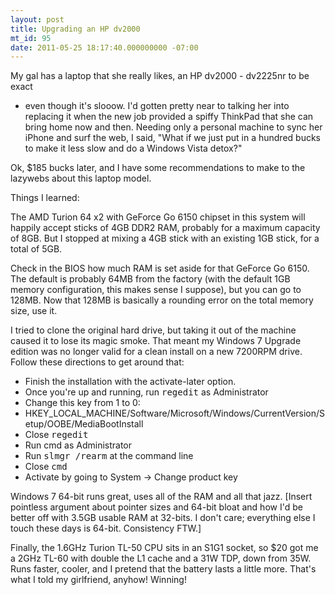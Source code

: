 ```yaml
---
layout: post
title: Upgrading an HP dv2000
mt_id: 95
date: 2011-05-25 18:17:40.000000000 -07:00
---
```

My gal has a laptop that she really likes, an HP dv2000 - dv2225nr to be exact
- even though it's slooow. I'd gotten pretty near to talking her into replacing
it when the new job provided a spiffy ThinkPad that she can bring home now and
then. Needing only a personal machine to sync her iPhone and surf the web, I
said, "What if we just put in a hundred bucks to make it less slow and do a
Windows Vista detox?"

Ok, $185 bucks later, and I have some recommendations to make to the lazywebs about this laptop model.

Things I learned:

The AMD Turion 64 x2 with GeForce Go 6150 chipset in this system will happily
accept sticks of 4GB DDR2 RAM, probably for a maximum capacity of 8GB. But I
stopped at mixing a 4GB stick with an existing 1GB stick, for a total of 5GB.

Check in the BIOS how much RAM is set aside for that GeForce Go 6150. The
default is probably 64MB from the factory (with the default 1GB memory
configuration, this makes sense I suppose), but you can go to 128MB. Now that
128MB is basically a rounding error on the total memory size, use it.

I tried to clone the original hard drive, but taking it out of the machine
caused it to lose its magic smoke. That meant my Windows 7 Upgrade edition was
no longer valid for a clean install on a new 7200RPM drive. Follow these
directions to get around that:

*  Finish the installation with the activate-later option.
*  Once you're up and running, run <tt>regedit</tt> as Administrator
*  Change this key from 1 to 0:<br />
*  HKEY_LOCAL_MACHINE/Software/Microsoft/Windows/CurrentVersion/Setup/OOBE/MediaBootInstall</tt>
*  Close <tt>regedit</tt>
*  Run </tt>cmd</tt> as Administrator
*  Run <tt>slmgr /rearm</tt> at the command line
*  Close <tt>cmd</tt>
*  Activate by going to System -> Change product key

Windows 7 64-bit runs great, uses all of the RAM and all that jazz. [Insert
pointless argument about pointer sizes and 64-bit bloat and how I'd be better
off with 3.5GB usable RAM at 32-bits. I don't care; everything else I touch
these days is 64-bit. Consistency FTW.]

Finally, the 1.6GHz Turion TL-50 CPU sits in an S1G1 socket, so $20 got me a
2GHz TL-60 with double the L1 cache and a 31W TDP, down from 35W. Runs faster,
cooler, and I pretend that the battery lasts a little more. That's what I told
my girlfriend, anyhow! Winning!
